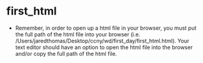 # first_html

* Remember, in order to open up a html file in your browser, you must put the full path of the html file into your browser (i.e. /Users/jaredthomas/Desktop/ccny/wd/first_day/first_html.html). Your text editor should have an option to open the html file into the browser and/or copy the full path of the html file.

